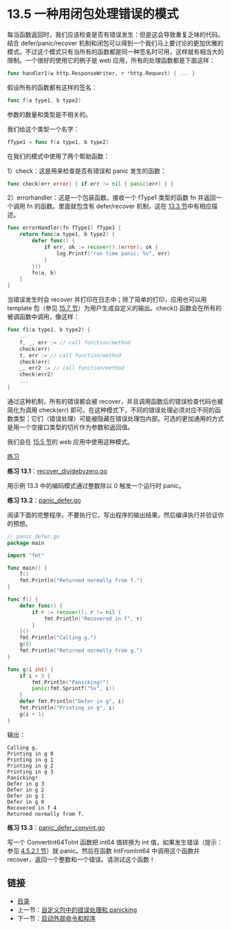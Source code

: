 # 13.5 一种用闭包处理错误的模式

每当函数返回时，我们应该检查是否有错误发生：但是这会导致重复乏味的代码。结合 defer/panic/recover 机制和闭包可以得到一个我们马上要讨论的更加优雅的模式。不过这个模式只有当所有的函数都是同一种签名时可用，这样就有相当大的限制。一个很好的使用它的例子是 web 应用，所有的处理函数都是下面这样：

```go
func handler1(w http.ResponseWriter, r *http.Request) { ... }
```

假设所有的函数都有这样的签名：

```go
func f(a type1, b type2)
```

参数的数量和类型是不相关的。

我们给这个类型一个名字：

```go
fType1 = func f(a type1, b type2)
```

在我们的模式中使用了两个帮助函数：

1）check：这是用来检查是否有错误和 panic 发生的函数：

```go
func check(err error) { if err != nil { panic(err) } }
```

2）errorhandler：这是一个包装函数。接收一个 fType1 类型的函数 fn 并返回一个调用 fn 的函数。里面就包含有 defer/recover 机制，这在 [13.3 节](13.3.md)中有相应描述。

```go
func errorHandler(fn fType1) fType1 {
	return func(a type1, b type2) {
		defer func() {
			if err, ok := recover().(error); ok {
				log.Printf("run time panic: %v", err)
			}
		}()
		fn(a, b)
	}
}
```

当错误发生时会 recover 并打印在日志中；除了简单的打印，应用也可以用 template 包（参见 [15.7 节](../15/15.7.md)）为用户生成自定义的输出。check() 函数会在所有的被调函数中调用，像这样：

```go
func f1(a type1, b type2) {
	...
	f, _, err := // call function/method
	check(err)
	t, err := // call function/method
	check(err)
	_, err2 := // call function/method
	check(err2)
	...
}
```

通过这种机制，所有的错误都会被 recover，并且调用函数后的错误检查代码也被简化为调用 check(err) 即可。在这种模式下，不同的错误处理必须对应不同的函数类型；它们（错误处理）可能被隐藏在错误处理包内部。可选的更加通用的方式是用一个空接口类型的切片作为参数和返回值。

我们会在 [15.5 节](../15/15.5.md)的 web 应用中使用这种模式。

<u>练习</u>

**练习 13.1**：[recover_dividebyzero.go](../exercises/chapter_13/recover_divbyzero.go)

用示例 13.3 中的编码模式通过整数除以 0 触发一个运行时 panic。

**练习 13.2**：[panic_defer.go](../exercises/chapter_13/panic_defer.go)

阅读下面的完整程序。不要执行它，写出程序的输出结果。然后编译执行并验证你的预想。

```go
// panic_defer.go
package main

import "fmt"

func main() {
	f()
	fmt.Println("Returned normally from f.")
}

func f() {
	defer func() {
		if r := recover(); r != nil {
			fmt.Println("Recovered in f", r)
		}
	}()
	fmt.Println("Calling g.")
	g(0)
	fmt.Println("Returned normally from g.")
}

func g(i int) {
	if i > 3 {
		fmt.Println("Panicking!")
		panic(fmt.Sprintf("%v", i))
	}
	defer fmt.Println("Defer in g", i)
	fmt.Println("Printing in g", i)
	g(i + 1)
}
```

输出：

```
Calling g.
Printing in g 0
Printing in g 1
Printing in g 2
Printing in g 3
Panicking!
Defer in g 3
Defer in g 2
Defer in g 1
Defer in g 0
Recovered in f 4
Returned normally from f.
```

**练习 13.3**：[panic_defer_convint.go](../exercises/chapter_13/panic_defer_convint.go)

写一个 ConvertInt64ToInt 函数把 int64 值转换为 int 值，如果发生错误（提示：参见 [4.5.2.1 节](../04/04.5.md#4521-整型-int-和浮点型-float)）就 panic。然后在函数 IntFromInt64 中调用这个函数并 recover，返回一个整数和一个错误。请测试这个函数！

## 链接

- [目录](../directory.md)
- 上一节：[自定义包中的错误处理和 panicking](13.4.md)
- 下一节：[启动外部命令和程序](13.6.md)
